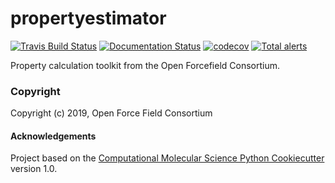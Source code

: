 propertyestimator
==============================
[//]: # (Badges)

[![Travis Build Status](https://travis-ci.com/openforcefield/propertyestimator.svg?branch=master)](https://travis-ci.com/openforcefield/propertyestimator)
[![Documentation Status](https://readthedocs.org/projects/property-estimator/badge/?version=latest)](https://property-estimator.readthedocs.io/en/latest/?badge=latest)
[![codecov](https://codecov.io/gh/openforcefield/propertyestimator/branch/master/graph/badge.svg)](https://codecov.io/gh/openforcefield/propertyestimator/branch/master)
[![Total alerts](https://img.shields.io/lgtm/alerts/g/openforcefield/propertyestimator.svg?logo=lgtm&logoWidth=18)](https://lgtm.com/projects/g/openforcefield/propertyestimator/alerts/)



Property calculation toolkit from the Open Forcefield Consortium.

### Copyright

Copyright (c) 2019, Open Force Field Consortium


#### Acknowledgements
 
Project based on the 
[Computational Molecular Science Python Cookiecutter](https://github.com/molssi/cookiecutter-cms) version 1.0.
